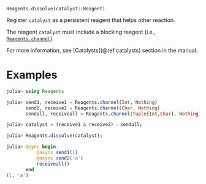     Reagents.dissolve(catalyst::Reagent)

Register `catalyst` as a persistent reagent that helps other reaction.

The reagent `catalyst` must include a blocking reagent (i.e.,
[`Reagents.channel`](@ref)).

For more information, see [Catalysts](@ref catalysts) section in the manual.

# Examples

```julia
julia> using Reagents

julia> send1, receive1 = Reagents.channel(Int, Nothing)
       send2, receive2 = Reagents.channel(Char, Nothing)
       sendall, receiveall = Reagents.channel(Tuple{Int,Char}, Nothing);

julia> catalyst = (receive1 & receive2) ⨟ sendall;

julia> Reagents.dissolve(catalyst);

julia> @sync begin
           @async send1(1)
           @async send2('a')
           receiveall()
       end
(1, 'a')
```
